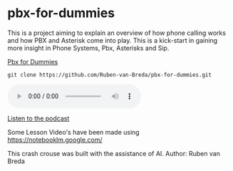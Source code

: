 # pbx-for-dummies
This is a project aiming to explain an overview of how phone calling works and how PBX and Asterisk come into play. This is a kick-start in gaining more insight in Phone Systems, Pbx, Asterisks and Sip.

[Pbx for Dummies](pbx-for-dummies.md)

<!-- Git clone -->
```
git clone https://github.com/Ruben-van-Breda/pbx-for-dummies.git
```

<!-- Add Audio Player -->
<audio controls src="resources/From_Copper_Wires_to_Codecs__Decoding_the_Hidden_Infrastructure%20Podcast.mp4"></audio>

[Listen to the podcast](resources/From_Copper_Wires_to_Codecs__Decoding_the_Hidden_Infrastructure%20Podcast.mp4)

Some Lesson Video's have been made using https://notebooklm.google.com/ 

This crash crouse was built with the assistance of AI.
Author: Ruben van Breda